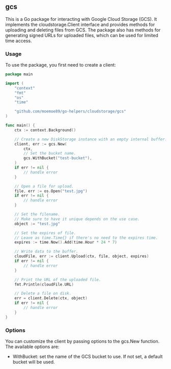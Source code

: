 ## gcs

This is a Go package for interacting with Google Cloud Storage (GCS).
It implements the cloudstorage.Client interface and provides methods for uploading and deleting files from GCS.
The package also has methods for generating signed URLs for uploaded files, which can be used for limited time access.

### Usage

To use the package, you first need to create a client:

```go
package main

import (
	"context"
	"fmt"
	"os"
	"time"

	"github.com/moemoe89/go-helpers/cloudstorage/gcs"
)

func main() {
	ctx := context.Background()

	// Create a new DiskStorage instance with an empty internal buffer.
	client, err := gcs.New(
		ctx,
		// Set the bucket name.
		gcs.WithBucket("test-bucket"),
	)
	if err != nil {
		// handle error
	}

	// Open a file for upload.
	file, err := os.Open("test.jpg")
	if err != nil {
		// handle error
	}

	// Set the filename.
	// Make sure to have it unique depends on the use case.
	object := "test.jpg"

	// Set the expires of file.
	// Leave as time.Time{} if there's no need to the expires time.
	expires := time.Now().Add(time.Hour * 24 * 7)

	// Write data to the buffer.
	cloudFile, err := client.Upload(ctx, file, object, expires)
	if err != nil {
		// handle error
	}

	// Print the URL of the uploaded file.
	fmt.Println(cloudFile.URL)

	// Delete a file on disk.
	err = client.Delete(ctx, object)
	if err != nil {
		// handle error
	}
}
```

### Options

You can customize the client by passing options to the gcs.New function.
The available options are:

* WithBucket: set the name of the GCS bucket to use. If not set, a default bucket will be used.
